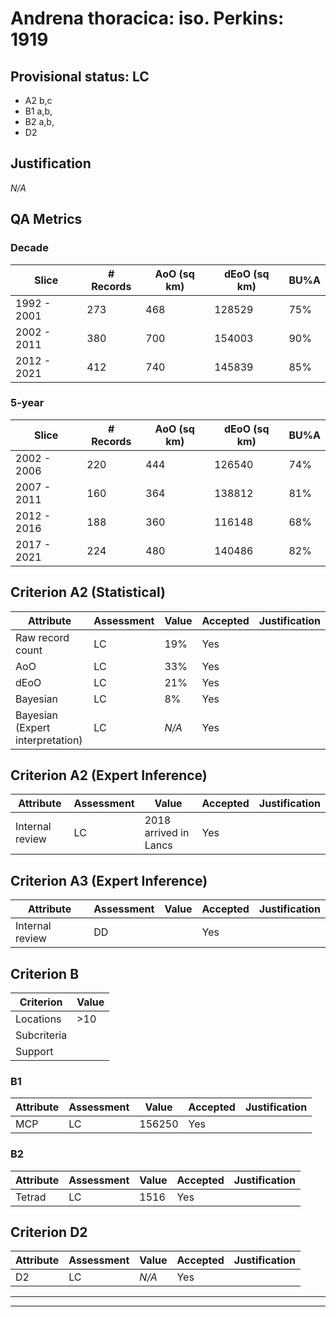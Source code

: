 # Andrena thoracica: iso. Perkins: 1919
## Provisional status: LC
- A2 b,c
- B1 a,b, 
- B2 a,b, 
- D2

## Justification
*N/A*
## QA Metrics
### Decade
| Slice | # Records | AoO (sq km) | dEoO (sq km) |BU%A |
|---|---|---|---|---|
|1992 - 2001|273|468|128529|75%|
|2002 - 2011|380|700|154003|90%|
|2012 - 2021|412|740|145839|85%|
### 5-year
| Slice | # Records | AoO (sq km) | dEoO (sq km) |BU%A |
|---|---|---|---|---|
|2002 - 2006|220|444|126540|74%|
|2007 - 2011|160|364|138812|81%|
|2012 - 2016|188|360|116148|68%|
|2017 - 2021|224|480|140486|82%|
## Criterion A2 (Statistical)
|Attribute|Assessment|Value|Accepted|Justification
|---|---|---|---|---|
|Raw record count|LC|19%|Yes||
|AoO|LC|33%|Yes||
|dEoO|LC|21%|Yes||
|Bayesian|LC|8%|Yes||
|Bayesian (Expert interpretation)|LC|*N/A*|Yes||
## Criterion A2 (Expert Inference)
|Attribute|Assessment|Value|Accepted|Justification
|---|---|---|---|---|
|Internal review|LC|2018 arrived in Lancs|Yes||
## Criterion A3 (Expert Inference)
|Attribute|Assessment|Value|Accepted|Justification
|---|---|---|---|---|
|Internal review|DD||Yes||
## Criterion B
|Criterion| Value|
|---|---|
|Locations|>10|
|Subcriteria||
|Support||
### B1
|Attribute|Assessment|Value|Accepted|Justification
|---|---|---|---|---|
|MCP|LC|156250|Yes||
### B2
|Attribute|Assessment|Value|Accepted|Justification
|---|---|---|---|---|
|Tetrad|LC|1516|Yes||
## Criterion D2
|Attribute|Assessment|Value|Accepted|Justification
|---|---|---|---|---|
|D2|LC|*N/A*|Yes||
---
 ---
 <br><br>
 
